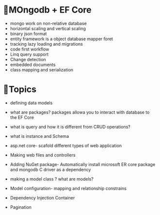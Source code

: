 # 🌿MOngodb + EF Core
- mongo work on non-relative database
- horizontal scaling and vertical scaling
- binary json format
- entity framework is a object database mapper foret
- tracking lazy loading and migrations
- code first workflow
- Linq query support
- Change detection
- embedded documents
- class mapping and serialization

# 💫Topics
- defining data models
- what are packages? packages allowa you to interact with database to the EF Core
- what is query and how it is different from CRUD operations?
- what is instance and Schema

- asp.net core- scafold different types of web application
- Making web files and controllers
- Adding NuGet package- Automatically install microsoft ER core package and mongodb C driver as a dependency 
- making a model class ? what are models?
- Model configuration- mapping and relationship constrains
- Dependency Injection Container
- Pagination